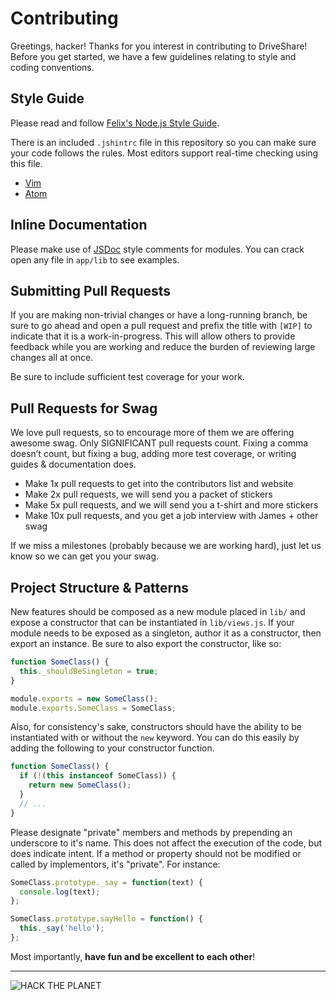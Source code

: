 Contributing
============

Greetings, hacker! Thanks for you interest in contributing to DriveShare!
Before you get started, we have a few guidelines relating to style and coding
conventions.

Style Guide
-----------

Please read and follow
[Felix's Node.js Style Guide](https://github.com/felixge/node-style-guide).

There is an included `.jshintrc` file in this repository so you can make sure
your code follows the rules. Most editors support real-time checking using this
file.

* [Vim](https://github.com/walm/jshint.vim)
* [Atom](https://atom.io/packages/atom-jshint)

Inline Documentation
--------------------

Please make use of [JSDoc](http://usejsdoc.org/) style comments for modules.
You can crack open any file in `app/lib` to see examples.

Submitting Pull Requests
------------------------

If you are making non-trivial changes or have a long-running branch, be sure to
go ahead and open a pull request and prefix the title with `[WIP]` to indicate
that it is a work-in-progress. This will allow others to provide feedback while
you are working and reduce the burden of reviewing large changes all at once.

Be sure to include sufficient test coverage for your work.

Pull Requests for Swag
----------------------
We love pull requests, so to encourage more of them we are offering
awesome swag. Only SIGNIFICANT pull requests count. Fixing a comma
doesn’t count, but fixing a bug, adding more test coverage, or writing
guides & documentation does.

- Make 1x pull requests to get into the contributors list and website
- Make 2x pull requests, we will send you a packet of stickers
- Make 5x pull requests, and we will send you a t-shirt and more stickers
- Make 10x pull requests, and you get a job interview with James + other swag

If we miss a milestones (probably because we are working hard), just let
us know so we can get you your swag. 

Project Structure & Patterns
----------------------------

New features should be composed as a new module placed in `lib/` and expose a
constructor that can be instantiated in `lib/views.js`. If your module needs to
be exposed as a singleton, author it as a constructor, then export an instance.
Be sure to also export the constructor, like so:

```js
function SomeClass() {
  this._shouldBeSingleton = true;
}

module.exports = new SomeClass();
module.exports.SomeClass = SomeClass;
```

Also, for consistency's sake, constructors should have the ability to be
instantiated with or without the `new` keyword. You can do this easily by
adding the following to your constructor function.

```js
function SomeClass() {
  if (!(this instanceof SomeClass)) {
    return new SomeClass();
  }
  // ...
}
```

Please designate "private" members and methods by prepending an underscore to
it's name. This does not affect the execution of the code, but does indicate
intent. If a method or property should not be modified or called by
implementors, it's "private". For instance:

```js
SomeClass.prototype._say = function(text) {
  console.log(text);
};

SomeClass.prototype.sayHello = function() {
  this._say('hello');
};
```

Most importantly, **have fun and be excellent to each other**!

---

![HACK THE PLANET](https://i.giphy.com/14kdiJUblbWBXy.gif)
